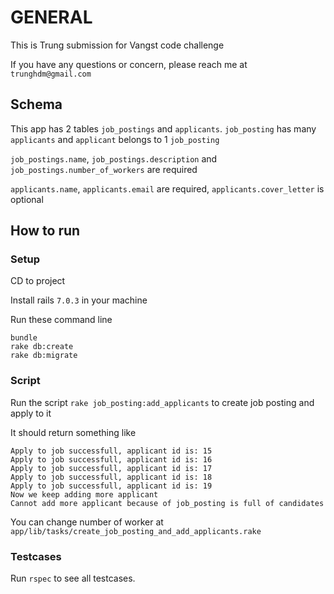 # GENERAL

This is Trung submission for Vangst code challenge

If you have any questions or concern, please reach me at `trunghdm@gmail.com`

## Schema

This app has 2 tables `job_postings` and `applicants`. `job_posting` has many `applicants` and `applicant` belongs to 1 `job_posting`

`job_postings.name`, `job_postings.description` and `job_postings.number_of_workers` are required

`applicants.name`, `applicants.email` are required, `applicants.cover_letter` is optional

## How to run

### Setup
CD to project

Install rails `7.0.3` in your machine

Run these command line

```
bundle
rake db:create
rake db:migrate
```

### Script
Run the script `rake job_posting:add_applicants` to create job posting and apply to it

It should return something like

```
Apply to job successfull, applicant id is: 15
Apply to job successfull, applicant id is: 16
Apply to job successfull, applicant id is: 17
Apply to job successfull, applicant id is: 18
Apply to job successfull, applicant id is: 19
Now we keep adding more applicant
Cannot add more applicant because of job_posting is full of candidates
```

You can change number of worker at `app/lib/tasks/create_job_posting_and_add_applicants.rake`

### Testcases
Run `rspec` to see all testcases.



